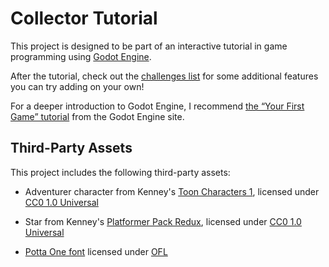 # Collector Tutorial

This project is designed to be part of an interactive tutorial in game programming
using [Godot Engine](https://godotengine.org).

After the tutorial, check out the [challenges list](challenges.html) for some 
additional features you can try adding on your own!

For a deeper introduction to Godot Engine, I recommend [the &ldquo;Your First Game&rdquo; tutorial](https://docs.godotengine.org/en/stable/getting_started/step_by_step/your_first_game.html) from the Godot Engine site.


## Third-Party Assets

This project includes the following third-party assets:

- Adventurer character from Kenney's 
  [Toon Characters 1](https://www.kenney.nl/assets/toon-characters-1), licensed under [CC0 1.0
  Universal](https://creativecommons.org/publicdomain/zero/1.0/)

- Star from Kenney's [Platformer Pack Redux](https://www.kenney.nl/assets/platformer-pack-redux),
  licensed under [CC0 1.0 Universal](https://creativecommons.org/publicdomain/zero/1.0/)

- [Potta One font](https://fonts.google.com/specimen/Potta+One)
  licensed under [OFL](assets/fonts/OFL.txt)
